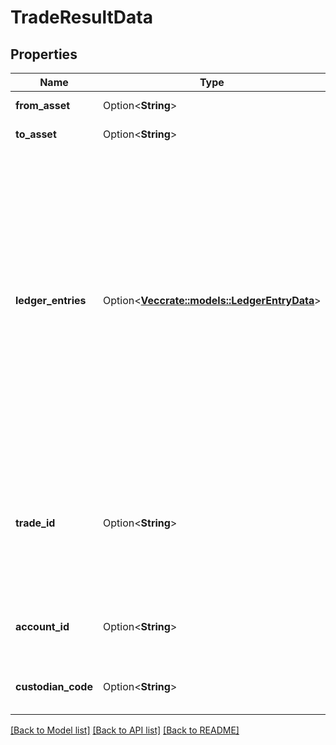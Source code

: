 # TradeResultData

## Properties

Name | Type | Description | Notes
------------ | ------------- | ------------- | -------------
**from_asset** | Option<**String**> | The asset to trade. | [optional]
**to_asset** | Option<**String**> | The asset you want. | [optional]
**ledger_entries** | Option<[**Vec<crate::models::LedgerEntryData>**](LedgerEntryData.md)> | The asset entries that were changed during the trade. This is an array of at least 2 items with the asset sold and the asset gained. It may also include ledger entries for the costs of the trade and possibly exchange tokens used. | [optional]
**trade_id** | Option<**String**> | The unique ID of the trade used by the exchange. This ID can be used to get the details of this trade at a later time. | [optional]
**account_id** | Option<**String**> | The unique ID of the custodian account used. | [optional]
**custodian_code** | Option<**String**> | The code of the custodian used. | [optional]

[[Back to Model list]](../README.md#documentation-for-models) [[Back to API list]](../README.md#documentation-for-api-endpoints) [[Back to README]](../README.md)


